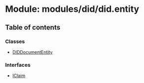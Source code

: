 # Module: modules/did/did.entity

## Table of contents

### Classes

- [DIDDocumentEntity](../classes/modules_did_did_entity.DIDDocumentEntity.md)

### Interfaces

- [IClaim](../interfaces/modules_did_did_entity.IClaim.md)
